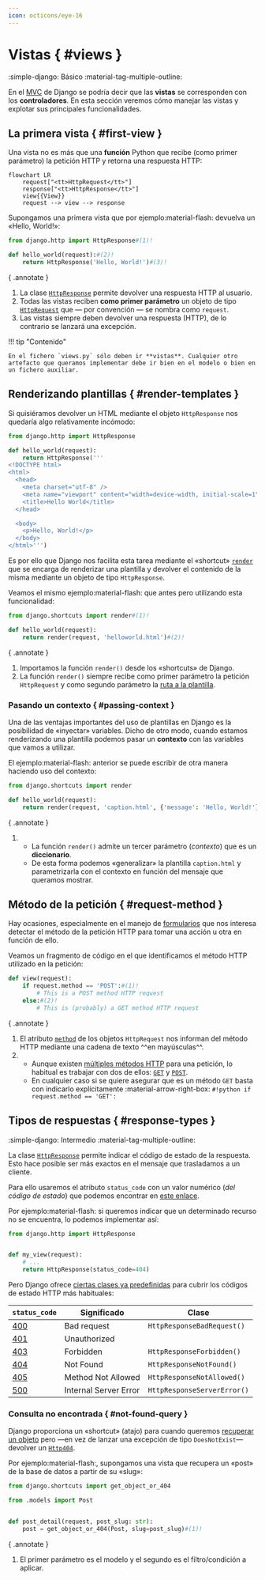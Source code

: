 ```yaml
---
icon: octicons/eye-16
---
```


# Vistas { #views }

<span class="djversion basic">:simple-django: Básico :material-tag-multiple-outline:</span>

En el [MVC](webdev.md#web-framework) de Django se podría decir que las **vistas** se corresponden con los **controladores**. En esta sección veremos cómo manejar las vistas y explotar sus principales funcionalidades.

## La primera vista { #first-view }

Una vista no es más que una **función** Python que recibe (como primer parámetro) la petición HTTP y retorna una respuesta HTTP:

```mermaid
flowchart LR
    request["<tt>HttpRequest</tt>"]
    response["<tt>HttpResponse</tt>"]
    view{{View}}
    request --> view --> response
```

Supongamos una primera vista que por <span class="example">ejemplo:material-flash:</span> devuelva un «Hello, World!»:

```python
from django.http import HttpResponse#(1)!

def hello_world(request):#(2)!
    return HttpResponse('Hello, World!')#(3)!
```
{ .annotate }

1. La clase [`HttpResponse`](https://docs.djangoproject.com/en/stable/ref/request-response/#httpresponse-objects) permite devolver una respuesta HTTP al usuario.
2. Todas las vistas reciben **como primer parámetro** un objeto de tipo [`HttpRequest`](https://docs.djangoproject.com/en/stable/ref/request-response/#httprequest-objects) que — por convención — se nombra como `request`.
3. Las vistas siempre deben devolver una respuesta (HTTP), de lo contrario se lanzará una excepción.

!!! tip "Contenido"

    En el fichero `views.py` sólo deben ir **vistas**. Cualquier otro artefacto que queramos implementar debe ir bien en el modelo o bien en un fichero auxiliar.

## Renderizando plantillas { #render-templates }

Si quisiéramos devolver un HTML mediante el objeto `HttpResponse` nos quedaría algo relativamente incómodo:

```python
from django.http import HttpResponse

def hello_world(request):
    return HttpResponse('''
<!DOCTYPE html>
<html>
  <head>
    <meta charset="utf-8" />
    <meta name="viewport" content="width=device-width, initial-scale=1" />
    <title>Hello World</title>
  </head>

  <body>
    <p>Hello, World!</p>
  </body>
</html>''')
```

Es por ello que Django nos facilita esta tarea mediante el «shortcut» [`render`](https://docs.djangoproject.com/en/stable/topics/http/shortcuts/#render) que se encarga de renderizar una plantilla y devolver el contenido de la misma mediante un objeto de tipo `HttpResponse`.

Veamos el mismo <span class="example">ejemplo:material-flash:</span> que antes pero utilizando esta funcionalidad:

```python
from django.shortcuts import render#(1)!

def hello_world(request):
    return render(request, 'helloworld.html')#(2)!
```
{ .annotate }

1. Importamos la función `render()` desde los «shortcuts» de Django.
2. La función `render()` siempre recibe como primer parámetro la petición `HttpRequest` y como segundo parámetro la [ruta a la plantilla](templates.md#location).

### Pasando un contexto { #passing-context }

Una de las ventajas importantes del uso de plantillas en Django es la posibilidad de «inyectar» variables. Dicho de otro modo, cuando estamos renderizando una plantilla podemos pasar un **contexto** con las variables que vamos a utilizar.

El <span class="example">ejemplo:material-flash:</span> anterior se puede escribir de otra manera haciendo uso del contexto:

```python
from django.shortcuts import render

def hello_world(request):
    return render(request, 'caption.html', {'message': 'Hello, World!'})#(1)!
```
{ .annotate }

1.  - La función `render()` admite un tercer parámetro (_contexto_) que es un **diccionario**.
    - De esta forma podemos «generalizar» la plantilla `caption.html` y parametrizarla con el contexto en función del mensaje que queramos mostrar.

## Método de la petición { #request-method }

Hay ocasiones, especialmente en el manejo de [formularios](forms.md) que nos interesa detectar el método de la petición HTTP para tomar una acción u otra en función de ello.

Veamos un fragmento de código en el que identificamos el método HTTP utilizado en la petición:

```python
def view(request):
    if request.method == 'POST':#(1)!
        # This is a POST method HTTP request
    else:#(2)!
        # This is (probably) a GET method HTTP request
```
{ .annotate }

1. El atributo [`method`](https://docs.djangoproject.com/en/stable/ref/request-response/#django.http.HttpRequest.method) de los objetos `HttpRequest` nos informan del método HTTP mediante una cadena de texto ^^en mayúsculas^^.
2.  - Aunque existen [múltiples métodos HTTP](https://developer.mozilla.org/en-US/docs/Web/HTTP/Methods) para una petición, lo habitual es trabajar con dos de ellos: [`GET`](https://developer.mozilla.org/en-US/docs/Web/HTTP/Methods/GET) y [`POST`](https://developer.mozilla.org/en-US/docs/Web/HTTP/Methods/POST).
    - En cualquier caso si se quiere asegurar que es un método `GET` basta con indicarlo explícitamente :material-arrow-right-box: `#!python if request.method == 'GET':`

## Tipos de respuestas { #response-types }

<span class="djversion intermediate">:simple-django: Intermedio :material-tag-multiple-outline:</span>

La clase [`HttpResponse`](https://docs.djangoproject.com/en/stable/ref/request-response/#httpresponse-objects) permite indicar el código de estado de la respuesta. Esto hace posible ser más exactos en el mensaje que trasladamos a un cliente.

Para ello usaremos el atributo `status_code` con un valor numérico (_del código de estado_) que podemos encontrar en [este enlace](https://developer.mozilla.org/en-US/docs/Web/HTTP/Status).

Por <span class="example">ejemplo:material-flash:</span> si queremos indicar que un determinado recurso no se encuentra, lo podemos implementar así:

```python hl_lines="5"
from django.http import HttpResponse


def my_view(request):
    # ...
    return HttpResponse(status_code=404)
```

Pero Django ofrece [ciertas clases ya predefinidas](https://docs.djangoproject.com/en/stable/ref/request-response/#httpresponse-subclasses) para cubrir los códigos de estado HTTP más habituales:

| `status_code` | Significado | Clase |
| --- | --- | --- |
| [400](https://developer.mozilla.org/en-US/docs/Web/HTTP/Status/400) | Bad request | `HttpResponseBadRequest()` |
| [401](https://developer.mozilla.org/en-US/docs/Web/HTTP/Status/401) | Unauthorized | |
| [403](https://developer.mozilla.org/en-US/docs/Web/HTTP/Status/403) | Forbidden | `HttpResponseForbidden()` |
| [404](https://developer.mozilla.org/en-US/docs/Web/HTTP/Status/404) | Not Found | `HttpResponseNotFound()` |
| [405](https://developer.mozilla.org/en-US/docs/Web/HTTP/Status/405) | Method Not Allowed | `HttpResponseNotAllowed()` |
| [500](https://developer.mozilla.org/en-US/docs/Web/HTTP/Status/500) | Internal Server Error | `HttpResponseServerError()` |

### Consulta no encontrada { #not-found-query }

Django proporciona un «shortcut» (atajo) para cuando queremos [recuperar un objeto](models.md#retrieve-one) pero —en vez de lanzar una excepción de tipo `DoesNotExist`— devolver un [`Http404`](https://docs.djangoproject.com/en/stable/topics/http/views/#django.http.Http404).

Por <span class="example">ejemplo:material-flash:</span>, supongamos una vista que recupera un «post» de la base de datos a partir de su «slug»:

```python title="posts/views.py" hl_lines="1 7"
from django.shortcuts import get_object_or_404

from .models import Post


def post_detail(request, post_slug: str):
    post = get_object_or_404(Post, slug=post_slug)#(1)!
```
{ .annotate }

1. El primer parámetro es el modelo y el segundo es el filtro/condición a aplicar.
